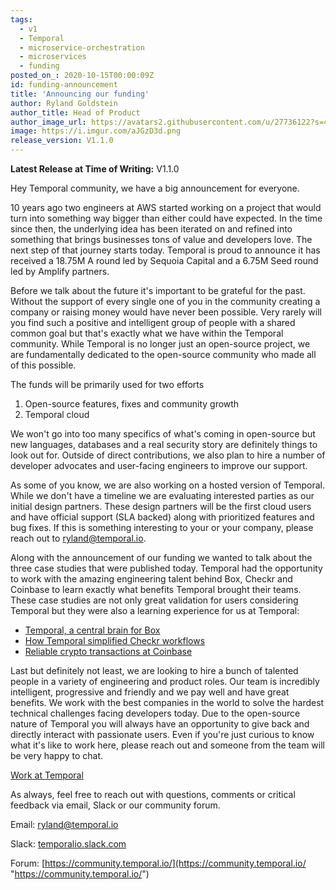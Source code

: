 ```yaml
---
tags:
  - v1
  - Temporal
  - microservice-orchestration
  - microservices
  - funding
posted_on_: 2020-10-15T00:00:09Z
id: funding-announcement
title: 'Announcing our funding'
author: Ryland Goldstein
author_title: Head of Product
author_image_url: https://avatars2.githubusercontent.com/u/27736122?s=460&u=7b6a3e58ec7ed715│       7f23f51e91a2f4cd2028d606&v=4
image: https://i.imgur.com/aJGzD3d.png
release_version: V1.1.0
---
```


<!--truncate-->

**Latest Release at Time of Writing:** V1.1.0

Hey Temporal community, we have a big announcement for everyone. 

10 years ago two engineers at AWS started working on a project that would turn into something way bigger than either could have expected. In the time since then, the underlying idea has been iterated on and refined into something that brings businesses tons of value and developers love. The next step of that journey starts today. Temporal is proud to announce it has received a 18.75M A round led by Sequoia Capital and a 6.75M Seed round led by Amplify partners.

Before we talk about the future it's important to be grateful for the past. Without the support of every single one of you in the community creating a company or raising money would have never been possible. Very rarely will you find such a positive and intelligent group of people with a shared common goal but that's exactly what we have within the Temporal community. While Temporal is no longer just an open-source project, we are fundamentally dedicated to the open-source community who made all of this possible.

The funds will be primarily used for two efforts

1. Open-source features, fixes and community growth 
2. Temporal cloud

We won't go into too many specifics of what's coming in open-source but new languages, databases and a real security story are definitely things to look out for. Outside of direct contributions, we also plan to hire a number of developer advocates and user-facing engineers to improve our support. 

As some of you know, we are also working on a hosted version of Temporal. While we don't have a timeline we are evaluating interested parties as our initial design partners. These design partners will be the first cloud users and have official support (SLA backed) along with prioritized features and bug fixes. If this is something interesting to your or your company, please reach out to ryland@temporal.io.

Along with the announcement of our funding we wanted to talk about the three case studies that were published today. Temporal had the opportunity to work with the amazing engineering talent behind Box, Checkr and Coinbase to learn exactly what benefits Temporal brought their teams. These case studies are not only great validation for users considering Temporal but they were also a learning experience for us at Temporal:

- [Temporal, a central brain for Box](./2020-10-15-temporal-a-central-brain-for-box.md)
- [How Temporal simplified Checkr workflows](./2020-10-15-how-temporal-simplified-checkr-workflows.md)
- [Reliable crypto transactions at Coinbase](./2020-10-15-reliable-crypto-transactions-at-coinbase.md)

Last but definitely not least, we are looking to hire a bunch of talented people in a variety of engineering and product roles. Our team is incredibly intelligent, progressive and friendly and we pay well and have great benefits. We work with the best companies in the world to solve the hardest technical challenges facing developers today. Due to the open-source nature of Temporal you will always have an opportunity to give back and directly interact with passionate users. Even if you're just curious to know what it's like to work here, please reach out and someone from the team will be very happy to chat.

[Work at Temporal](https://jobs.lever.co/temporal)

As always, feel free to reach out with questions, comments or critical feedback via email, Slack or our community forum.

Email: [ryland@temporal.io](mailto:ryland@temporal.io)

Slack: [temporalio.slack.com](http://temporalio.slack.com/)

Forum: [https://community.temporal.io/](https://community.temporal.io/ "https://community.temporal.io/")
